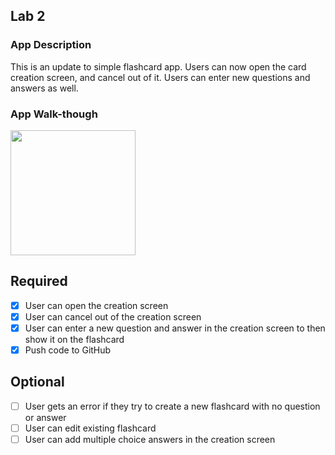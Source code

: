 ## Lab 2

### App Description
This is an update to simple flashcard app. Users can now open the card creation screen, and cancel out of it. Users can enter new questions and answers as well.  

### App Walk-though
<img src="http://g.recordit.co/sJM7Ib9M5R.gif" width=200><br>

## Required
- [x] User can open the creation screen
- [x] User can cancel out of the creation screen
- [x] User can enter a new question and answer in the creation screen to then show it on the flashcard
- [x] Push code to GitHub

## Optional
- [ ] User gets an error if they try to create a new flashcard with no question or answer
- [ ] User can edit existing flashcard
- [ ] User can add multiple choice answers in the creation screen
